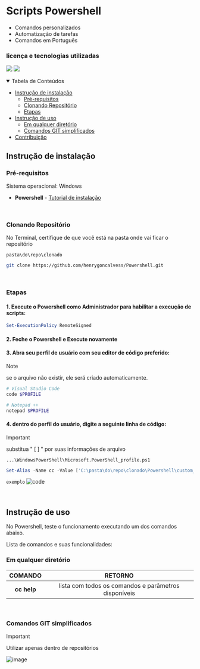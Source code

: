 # Scripts Powershell

- Comandos personalizados
- Automatização de tarefas
- Comandos em Português

### licença e tecnologias utilizadas

<img src="https://img.shields.io/github/license/henrygoncalvess/Powershell?style=for-the-badge&labelColor=gray&color=97ca00"> <a href="https://learn.microsoft.com/en-us/powershell/"><img src="https://img.shields.io/badge/powershell-7.5-blue?style=for-the-badge&logo=powershell&logoColor=darkblue&labelColor=gray"></a>
  
<details open="open">
<summary>Tabela de Conteúdos</summary>
  
- [Instrução de instalação](#instrução-de-instalação)
  - [Pré-requisitos](#pré-requisitos)
  - [Clonando Repositório](#clonando-repositório)
  - [Etapas](#etapas)
- [Instrução de uso](#instrução-de-uso)
  - [Em qualquer diretório](#em-qualquer-diretório)
  - [Comandos GIT simplificados](#comandos-git-simplificados)
- [Contribuição](#contribuição)
  
</details>

## Instrução de instalação

### Pré-requisitos
Sistema operacional: Windows

- **Powershell** - [Tutorial de instalação](https://learn.microsoft.com/pt-br/powershell/scripting/install/installing-powershell-on-windows?view=powershell-7.4)

<br>

### Clonando Repositório
No Terminal, certifique de que você está na pasta onde vai ficar o repositório

```pasta\do\repo\clonado```
``` bash
git clone https://github.com/henrygoncalvess/Powershell.git
```

<br>

### Etapas

#### 1. Execute o Powershell como Administrador para habilitar a execução de scripts:

``` powershell
Set-ExecutionPolicy RemoteSigned
```

#### 2. Feche o Powershell e Execute novamente

#### 3. Abra seu perfil de usuário com seu editor de código preferido:

> [!note]
> se o arquivo não existir, ele será criado automaticamente.

``` powershell
# Visual Studio Code
code $PROFILE
```
``` powershell
# Notepad ++
notepad $PROFILE
```

#### 4. dentro do perfil do usuário, digite a seguinte linha de código:

> [!important]
> substitua " [ ] " por suas informações de arquivo

`...\WindowsPowerShell\Microsoft.PowerShell_profile.ps1`
``` powershell
Set-Alias -Name cc -Value ['C:\pasta\do\repo\clonado\Powershell\custom_commands.ps1']
```
`exemplo`
![code](https://github.com/user-attachments/assets/7236ff39-5543-4d7a-9a46-b9046e4536e1)


<br>

## Instrução de uso
No Powershell, teste o funcionamento executando um dos comandos abaixo.

Lista de comandos e suas funcionalidades:

### Em qualquer diretório

COMANDO | RETORNO
:---: | :---:
**cc help** | lista com todos os comandos e parâmetros disponíveis

<br>

### Comandos GIT simplificados

> [!important]
> Utilizar apenas dentro de repositórios

![image](https://github.com/user-attachments/assets/177af375-3965-4357-aeac-9564fe510b31)

